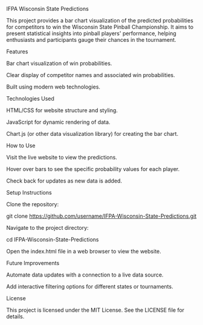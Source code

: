 IFPA Wisconsin State Predictions

This project provides a bar chart visualization of the predicted probabilities for competitors to win the Wisconsin State Pinball Championship. It aims to present statistical insights into pinball players' performance, helping enthusiasts and participants gauge their chances in the tournament.

Features

Bar chart visualization of win probabilities.

Clear display of competitor names and associated win probabilities.

Built using modern web technologies.

Technologies Used

HTML/CSS for website structure and styling.

JavaScript for dynamic rendering of data.

Chart.js (or other data visualization library) for creating the bar chart.

How to Use

Visit the live website to view the predictions.

Hover over bars to see the specific probability values for each player.

Check back for updates as new data is added.

Setup Instructions

Clone the repository:

git clone https://github.com/username/IFPA-Wisconsin-State-Predictions.git

Navigate to the project directory:

cd IFPA-Wisconsin-State-Predictions

Open the index.html file in a web browser to view the website.

Future Improvements

Automate data updates with a connection to a live data source.

Add interactive filtering options for different states or tournaments.

License

This project is licensed under the MIT License. See the LICENSE file for details.
